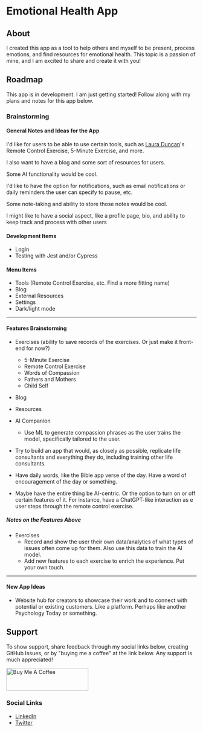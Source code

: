 # Emotional Health App

## About

I created this app as a tool to help others and myself to be present, process emotions, and find resources for emotional health. This topic is a passion of mine, and I am excited to share and create it with you!

## Roadmap

This app is in development. I am just getting started! Follow along with my plans and notes for this app below.

### Brainstorming

#### General Notes and Ideas for the App

I'd like for users to be able to use certain tools, such as [Laura Duncan](https://www.instagram.com/lauraduncanconsulting)'s Remote Control Exercise, 5-Minute Exercise, and more.

I also want to have a blog and some sort of resources for users.

Some AI functionality would be cool.

I'd like to have the option for notifications, such as email notifications or daily reminders the user can specify to pause, etc.

Some note-taking and ability to store those notes would be cool.

I might like to have a social aspect, like a profile page, bio, and ability to keep track and process with other users

#### Development Items

- Login
- Testing with Jest and/or Cypress

#### Menu Items

- Tools (Remote Control Exercise, etc. Find a more fitting name)
- Blog
- External Resources
- Settings
- Dark/light mode

---

#### Features Brainstorming

- Exercises (ability to save records of the exercises. Or just make it front-end for now?)
  - 5-Minute Exercise
  - Remote Control Exercise
  - Words of Compassion
  - Fathers and Mothers
  - Child Self
- Blog
- Resources
- AI Companion

  - Use ML to generate compassion phrases as the user trains the model, specifically tailored to the user.

- Try to build an app that would, as closely as possible, replicate life consultants and everything they do, including training other life consultants.

- Have daily words, like the Bible app verse of the day. Have a word of encouragement of the day or something.

- Maybe have the entire thing be AI-centric. Or the option to turn on or off certain features of it. For instance, have a ChatGPT-like interaction as
  e user steps through the remote control exercise.

##### Notes on the Features Above

- Exercises
  - Record and show the user their own data/analytics of what types of issues often come up for them. Also use this data to train the AI model.
  - Add new features to each exercise to enrich the experience. Put your own touch.

---

#### New App Ideas

- Website hub for creators to showcase their work and to connect with potential or existing customers. Like a platform. Perhaps like another Psychology Today or something.

## Support

To show support, share feedback through my social links below, creating GitHub Issues, or by "buying me a coffee" at the link below. Any support is much appreciated!

<a href="https://www.buymeacoffee.com/evanwalter" target="_blank"><img src="https://cdn.buymeacoffee.com/buttons/v2/default-yellow.png" alt="Buy Me A Coffee" style="height: 60px !important;width: 217px !important;" ></a>

### Social Links

- [LinkedIn](https://www.linkedin.com/in/-evanwalter)
- [Twitter](https://twitter.com/_evanwalter_)
